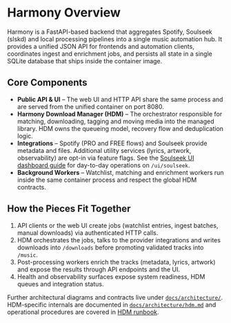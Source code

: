 # Harmony Overview

Harmony is a FastAPI-based backend that aggregates Spotify, Soulseek (slskd) and local
processing pipelines into a single music automation hub. It provides a unified JSON API
for frontends and automation clients, coordinates ingest and enrichment jobs, and
persists all state in a single SQLite database that ships inside the container image.

## Core Components

- **Public API & UI** – The web UI and HTTP API share the same process and are served
  from the unified container on port 8080.
- **Harmony Download Manager (HDM)** – The orchestrator responsible for matching,
  downloading, tagging and moving media into the managed library. HDM owns the queueing
  model, recovery flow and deduplication logic.
- **Integrations** – Spotify (PRO and FREE flows) and Soulseek provide metadata and
  files. Additional utility services (lyrics, artwork, observability) are opt-in via
  feature flags. See the [Soulseek UI dashboard guide](ui/soulseek.md) for day-to-day
  operations on `/ui/soulseek`.
- **Background Workers** – Watchlist, matching and enrichment workers run inside the
  same container process and respect the global HDM contracts.

## How the Pieces Fit Together

1. API clients or the web UI create jobs (watchlist entries, ingest batches, manual
   downloads) via authenticated HTTP calls.
2. HDM orchestrates the jobs, talks to the provider integrations and writes downloads
   into `/downloads` before promoting validated tracks into `/music`.
3. Post-processing workers enrich the tracks (metadata, lyrics, artwork) and expose the
   results through API endpoints and the UI.
4. Health and observability surfaces expose system readiness, HDM queues and
   integration status.

Further architectural diagrams and contracts live under
[`docs/architecture/`](architecture/). HDM-specific internals are documented in
[`docs/architecture/hdm.md`](architecture/hdm.md) and operational procedures are
covered in [HDM runbook](operations/runbooks/hdm.md).

